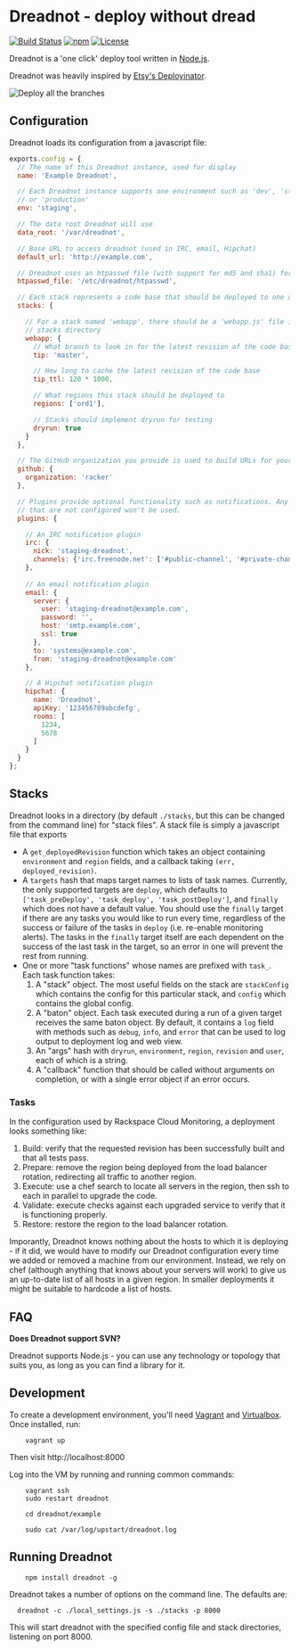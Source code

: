 # Dreadnot - deploy without dread

[![Build Status](https://img.shields.io/travis/racker/dreadnot.svg?style=flat)](https://travis-ci.org/racker/dreadnot)
[![npm](https://img.shields.io/npm/v/dreadnot.svg?style=flat)](https://www.npmjs.com/package/dreadnot)
[![License](https://img.shields.io/badge/license-Apache%20v2.0-blue.svg?style=flat)](http://opensource.org/licenses/Apache-2.0)

Dreadnot is a 'one click' deploy tool written in [Node.js](http://www.nodejs.org/).

Dreadnot was heavily inspired by [Etsy's Deployinator](https://github.com/etsy/deployinator/).

![Deploy all the branches](https://raw.githubusercontent.com/wiki/racker/dreadnot/images/dat.jpg)

## Configuration

Dreadnot loads its configuration from a javascript file:

```javascript
exports.config = {
  // The name of this Dreadnot instance, used for display
  name: 'Example Dreadnot',

  // Each Dreadnot instance supports one environment such as 'dev', 'staging'
  // or 'production'
  env: 'staging',

  // The data root Dreadnot will use
  data_root: '/var/dreadnot',

  // Base URL to access dreadnot (used in IRC, email, Hipchat)
  default_url: 'http://example.com',

  // Dreadnot uses an htpasswd file (with support for md5 and sha1) for auth
  htpasswd_file: '/etc/dreadnot/htpasswd',

  // Each stack represents a code base that should be deployed to one or more regions
  stacks: {

    // For a stack named 'webapp', there should be a 'webapp.js' file in the
    // stacks directory
    webapp: {
      // What branch to look in for the latest revision of the code base
      tip: 'master',

      // How long to cache the latest revision of the code base
      tip_ttl: 120 * 1000,

      // What regions this stack should be deployed to
      regions: ['ord1'],

      // Stacks should implement dryrun for testing
      dryrun: true
    }
  },

  // The GitHub organization you provide is used to build URLs for your stacks
  github: {
    organization: 'racker'
  },

  // Plugins provide optional functionality such as notifications. Any plugins
  // that are not configured won't be used.
  plugins: {

    // An IRC notification plugin
    irc: {
      nick: 'staging-dreadnot',
      channels: {'irc.freenode.net': ['#public-channel', '#private-channel pass']}
    },
    
    // An email notification plugin
    email: {
      server: {
        user: 'staging-dreadnot@example.com',
        password: '',
        host: 'smtp.example.com',
        ssl: true
      },
      to: 'systems@example.com',
      from: 'staging-dreadnot@example.com'
    },

    // A Hipchat notification plugin
    hipchat: {
      name: 'Dreadnot',
      apiKey: '123456789abcdefg',
      rooms: [
        1234,
        5678
      ]
    }
  }
};
```

## Stacks

Dreadnot looks in a directory (by default `./stacks`, but this can be changed
from the command line) for "stack files". A stack file is simply a javascript
file that exports

* A `get_deployedRevision` function which takes an object containing
  `environment` and `region` fields, and a callback taking `(err,
  deployed_revision)`.
* A `targets` hash that maps target names to lists of task names. Currently,
  the only supported targets are `deploy`, which defaults to
  `['task_preDeploy', 'task_deploy', 'task_postDeploy']`, and `finally` which
  does not have a default value. You should use the `finally` target if there are
  any tasks you would like to run every time, regardless of the success or failure
  of the tasks in `deploy` (i.e. re-enable monitoring alerts). The tasks in the `finally`
  target itself are each dependent on the success of the last task in the target, so
  an error in one will prevent the rest from running.
* One or more "task functions" whose names are prefixed with `task_`. Each
  task function takes:
  1.  A "stack" object. The most useful fields on the stack are `stackConfig`
      which contains the config for this particular stack, and `config` which
      contains the global config.
  2.  A "baton" object. Each task executed during a run of a given target
      receives the same baton object. By default, it contains a `log` field
      with methods such as `debug`, `info`, and `error` that can be used to
      log output to deployment log and web view.
  3.  An "args" hash with `dryrun`, `environment`, `region`, `revision` and
      `user`, each of which is a string.
  4.  A "callback" function that should be called without arguments on
      completion, or with a single error object if an error occurs.

### Tasks

In the configuration used by Rackspace Cloud Monitoring, a deployment looks something like:

1. Build: verify that the requested revision has been successfully built and
   that all tests pass.
2. Prepare: remove the region being deployed from the load balancer rotation,
   redirecting all traffic to another region.
3. Execute: use a chef search to locate all servers in the region, then ssh to
   each in parallel to upgrade the code.
4. Validate: execute checks against each upgraded service to verify that it is
   functioning properly.
5. Restore: restore the region to the load balancer rotation.

Imporantly, Dreadnot knows nothing about the hosts to which it is deploying -
if it did, we would have to modify our Dreadnot configuration every time we
added or removed a machine from our environment. Instead, we rely on chef
(although anything that knows about your servers will work) to give us an
up-to-date list of all hosts in a given region. In smaller deployments it might
be suitable to hardcode a list of hosts.

## FAQ

**Does Dreadnot support SVN?**

Dreadnot supports Node.js - you can use any technology or topology that suits you, as long as you can find a library for it.

## Development

To create a development environment, you'll need [Vagrant](https://www.vagrantup.com/downloads.html) and [Virtualbox](https://www.virtualbox.org/wiki/Downloads). Once installed, run:

```
    vagrant up

```

Then visit http://localhost:8000

Log into the VM by running and running common commands:

```
    vagrant ssh
    sudo restart dreadnot

    cd dreadnot/example

    sudo cat /var/log/upstart/dreadnot.log
```

## Running Dreadnot

```
	npm install dreadnot -g

```

Dreadnot takes a number of options on the command line. The defaults are:

```
  dreadnot -c ./local_settings.js -s ./stacks -p 8000

```

This will start dreadnot with the specified config file and stack directories,
listening on port 8000.

